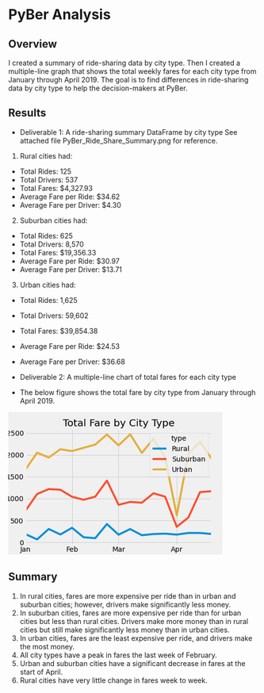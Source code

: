 # PyBer Analysis

## Overview
I created a summary of ride-sharing data by city type.  Then I created a multiple-line graph that shows the total weekly fares for each city type from January through April 2019.  The goal is to find differences in ride-sharing data by city type to help the decision-makers at PyBer.

## Results

- Deliverable 1: A ride-sharing summary DataFrame by city type 
See attached file PyBer_Ride_Share_Summary.png for reference.
1. Rural cities had:
- Total Rides: 125
- Total Drivers: 537
- Total Fares: $4,327.93
- Average Fare per Ride: $34.62
- Average Fare per Driver: $4.30
2. Suburban cities had:
- Total Rides: 625
- Total Drivers: 8,570
- Total Fares: $19,356.33
- Average Fare per Ride: $30.97
- Average Fare per Driver: $13.71
3. Urban cities had:
- Total Rides: 1,625
- Total Drivers: 59,602
- Total Fares: $39,854.38
- Average Fare per Ride: $24.53
- Average Fare per Driver: $36.68

- Deliverable 2: A multiple-line chart of total fares for each city type
- The below figure shows the total fare by city type from January through April 2019.

![PyBer fare summary](analysis/PyBer_fare_summary.png)

## Summary
1. In rural cities, fares are more expensive per ride than in urban and suburban cities; however, drivers make significantly less money.
2. In suburban cities, fares are more expensive per ride than for urban cities but less than rural cities.  Drivers make more money than in rural cities but still make significantly less money than in urban cities.
3. In urban cities, fares are the least expensive per ride, and drivers make the most money.
4. All city types have a peak in fares the last week of February. 
5. Urban and suburban cities have a significant decrease in fares at the start of April.
6. Rural cities have very little change in fares week to week.
